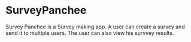 # SurveyPanchee
Survey Panchee is a Survey making app. A user can create a survey and send it to multiple users. 
The user can also view his survvey results.

